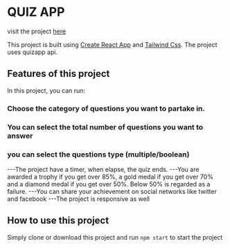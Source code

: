 # QUIZ APP
visit the project [here](https://quizgh.netlify.app)

This project is built using [Create React App](https://github.com/facebook/create-react-app) and [Tailwind Css](https;//tailwindcss.com).
The project uses quizapp api.

## Features of this project

In this project, you can run:
### Choose the category of questions you want to partake in.
### You can select the total number of questions you want to answer
### you can select the questions type (multiple/boolean)
---The project have a timer, when elapse, the quiz ends.
---You are awarded a trophy if you get over 85%, a gold medal if you get over 70% and a diamond medal if you get over 50%. Below 50% is regarded as a failure.
---You can share your achievement on social networks like twitter and facebook
---The project is responsive as well

## How to use this project
Simply clone or download this project and run `npm start` to start the project



